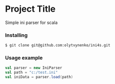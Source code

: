 # Project Title
Simple ini parser for scala

### Installing

```bash
$ git clone git@github.com:olytvynenko/ini4s.git
```

### Usage example

```scala
val parser = new IniParser
val path = "c:/test.ini"
val iniData = parser.load(path)
```

